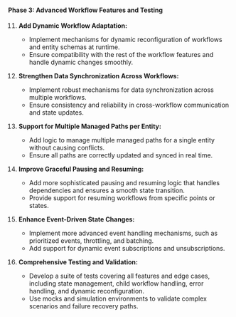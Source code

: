 #### Phase 3: Advanced Workflow Features and Testing

11. **Add Dynamic Workflow Adaptation:**
    - Implement mechanisms for dynamic reconfiguration of workflows and entity schemas at runtime.
    - Ensure compatibility with the rest of the workflow features and handle dynamic changes smoothly.

12. **Strengthen Data Synchronization Across Workflows:**
    - Implement robust mechanisms for data synchronization across multiple workflows.
    - Ensure consistency and reliability in cross-workflow communication and state updates.

13. **Support for Multiple Managed Paths per Entity:**
    - Add logic to manage multiple managed paths for a single entity without causing conflicts.
    - Ensure all paths are correctly updated and synced in real time.

14. **Improve Graceful Pausing and Resuming:**
    - Add more sophisticated pausing and resuming logic that handles dependencies and ensures a smooth state transition.
    - Provide support for resuming workflows from specific points or states.

15. **Enhance Event-Driven State Changes:**
    - Implement more advanced event handling mechanisms, such as prioritized events, throttling, and batching.
    - Add support for dynamic event subscriptions and unsubscriptions.

16. **Comprehensive Testing and Validation:**
    - Develop a suite of tests covering all features and edge cases, including state management, child workflow handling, error handling, and dynamic reconfiguration.
    - Use mocks and simulation environments to validate complex scenarios and failure recovery paths.